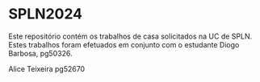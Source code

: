 # SPLN2024

Este repositório contém os trabalhos de casa solicitados na UC de SPLN.
Estes trabalhos foram efetuados em conjunto com o estudante Diogo Barbosa, pg50326.

Alice Teixeira pg52670

